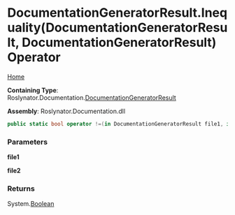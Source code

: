 <a name="_top"></a>

# DocumentationGeneratorResult\.Inequality\(DocumentationGeneratorResult, DocumentationGeneratorResult\) Operator

[Home](../../../../README.md#_top)

**Containing Type**: Roslynator\.Documentation\.[DocumentationGeneratorResult](../README.md#_top)

**Assembly**: Roslynator\.Documentation\.dll

```csharp
public static bool operator !=(in DocumentationGeneratorResult file1, in DocumentationGeneratorResult file2)
```

### Parameters

**file1**

**file2**

### Returns

System\.[Boolean](https://docs.microsoft.com/en-us/dotnet/api/system.boolean)

